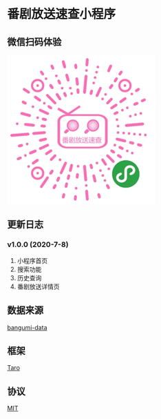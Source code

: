 # 番剧放送速查小程序
## 微信扫码体验
![alt 小程序码](./ercode.jpg)

## 更新日志
### v1.0.0 (2020-7-8)
1. 小程序首页
2. 搜索功能
3. 历史查询
4. 番剧放送详情页

## 数据来源  
[bangumi-data](https://github.com/bangumi-data/bangumi-data)

## 框架
[Taro](https://github.com/nervjs/taro)

## 协议
[MIT](./LICENSE)